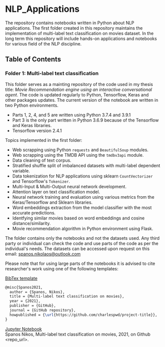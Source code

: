 # NLP_Applications
The repository contains notebooks written in Python about NLP applications. The first folder created in this repository maintains the implementation of multi-label text classification on movies dataset. In the long term this repository will include hands-on applications and notebooks for various field of the NLP discipline.

## Table of Contents
### **Folder 1: Multi-label text classification**<br>
This folder serves as a mainting repository of the code used in my thesis title: *Movie Recommendation engine using an interactive conversational agent*. The code is updated regularly to Python, Tensorflow, Keras and other packages updates. The current version of the notebook are written in two Python environments.
* Parts 1, 2, 4, and 5 are written using Python 3.7.4 and 3.9.1
* Part 3 is the only part written in Python 3.6.9 because of the Tensorflow and Keras libraries.
* Tensorflow version 2.4.1

Topics implemented in the first folder:
* Web scrapping using Python ```requests``` and ```BeautifulSoup``` modules.
* Web scrapping using the TMDB API using the ```tmdbv3api``` module.
* Data cleaning of text corpus.
* Stratified shuffle split of imbalanced datasets with multi-label dependent variable.
* Data tokenization for NLP applications using sklearn ```CountVectorizer``` and Tensorflow's ```Tokenizer```.
* Multi-Input & Multi-Output neural network development.
* Attention layer on text classification model.
* Neural network training and evaluation using various metrics from the Keras/Tensorflow and Sklearn libraries.
* Word embeddings extraction from the model classifier with the most accurate predictions.
* Identfying similar movies based on word embeddings and cosine distance/similarity.
* Movie recommendation algorithm in Python environment using Flask.

The folder contains only the notebooks and not the datasets used. Any third party or individual can check the code and use parts of the code as per the individual's needs. The datasets can be accessed upon request on this email: spanos.nikolaos@outlook.com

Please note that for using large parts of the notebooks it is advised to cite researcher's work using one of the following templates:

<ins>BibTex template</ins>
```latex
@misc{Spanos2021,
  author = {Spanos, Nikos},
  title = {Multi-label text classification on movies},
  year = {2021},
  publisher = {GitHub},
  journal = {GitHub repository},
  howpublished = {\url{https://github.com/charlespwd/project-title}},
}
````

<ins>Jupyter Notebook</ins><br>
Spanos Nikos, Multi-label text classification on movies, 2021, on Github <repo_url>.
